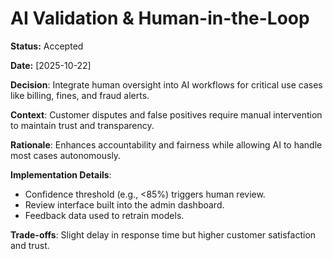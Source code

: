 # AI Validation & Human-in-the-Loop

**Status:** Accepted

**Date:** [2025-10-22]

**Decision**: Integrate human oversight into AI workflows for critical use cases like billing, fines, and fraud alerts.

**Context**: Customer disputes and false positives require manual intervention to maintain trust and transparency.

**Rationale**: Enhances accountability and fairness while allowing AI to handle most cases autonomously.

**Implementation Details**:
* Confidence threshold (e.g., <85%) triggers human review.
* Review interface built into the admin dashboard.
* Feedback data used to retrain models.

**Trade-offs**: Slight delay in response time but higher customer satisfaction and trust.
